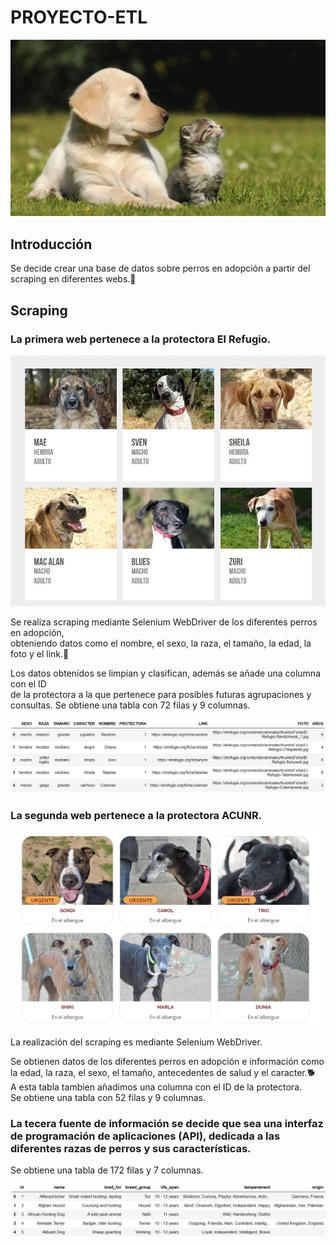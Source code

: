 # PROYECTO-ETL
![portada](https://github.com/Barge7/PROYECTO-ETL/blob/main/data/portada.jpg)

## Introducción

Se decide crear una base de datos sobre perros en adopción a partir del scraping en diferentes webs.🔎


## Scraping

### La primera web pertenece a la protectora El Refugio.
![refugio1](https://github.com/Barge7/PROYECTO-ETL/blob/main/data/elrefugio1.jpg)
  
Se realiza scraping mediante Selenium WebDriver de los diferentes perros en adopción,  
obteniendo datos como el nombre, el sexo, la raza, el tamaño, la edad, la foto y el link.🐶  

Los datos obtenidos se limpian y clasifican, además se añade una columna con el ID  
de la protectora a la que pertenece para posibles futuras agrupaciones y consultas.
Se obtiene una tabla con 72 filas y 9 columnas.  

![refugio2](https://github.com/Barge7/PROYECTO-ETL/blob/main/data/elrefugio2.jpg)

  
    

### La segunda web pertenece a la protectora ACUNR.  

![ACUNR1](https://github.com/Barge7/PROYECTO-ETL/blob/main/data/acunr1.jpg)  

La realización del scraping es mediante Selenium WebDriver.  

Se obtienen datos de los diferentes perros en adopción e información como  
la edad, la raza, el sexo, el tamaño, antecedentes de salud y el caracter.🐕  
A esta tabla tambien añadimos una columna con el ID de la protectora.  
Se obtiene una tabla con 52 filas y 9 columnas.  
  
  


### La tecera fuente de información se decide que sea una interfaz de programación de aplicaciones (API), dedicada a las diferentes razas de perros y sus características.   

Se obtiene una tabla de 172 filas y 7 columnas.  

![breed](https://github.com/Barge7/PROYECTO-ETL/blob/main/data/breed.jpg)

